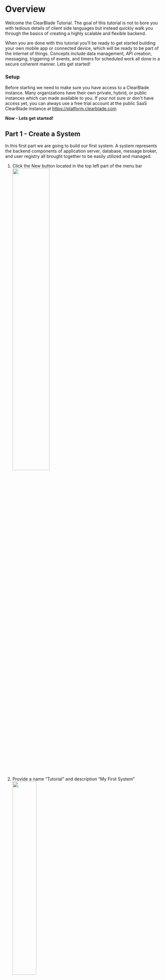 
# Overview  

Welcome the ClearBlade Tutorial.  The goal of this tutorial is not to bore you with tedious details of client side languages but instead quickly walk you through the basics of creating a highly scalable and flexible backend.  

When you are done with this tutorial you’ll be ready to get started building your own mobile app or connected device, which will be ready to be part of the internet of things.  Concepts include data management, API creation, messaging, triggering of events, and timers for scheduled work all done in a secure coherent manner.  Lets get started!

### Setup
Before starting we need to make sure you have access to a ClearBlade instance.  Many organizations have their own private, hybrid, or public instances which can made available to you.  If your not sure or don't have access yet, you can always use a free trial account at the public SaaS ClearBlade instance at https://platform.clearblade.com 

**Now - Lets get started!**

## Part 1 - Create a System  

In this first part we are going to build our first system.  A system represents the backend components of application server, database, message broker, and user registry all brought together to be easily utilized and managed.

1. Click the New button located in the top left part of the menu bar  
   <img src="images/firstpage.png" width="50%"></img>

2. Provide a name “Tutorial” and description “My First System”  
   <img src="images/systemname.png" width="40%"></img>

3. Click __Create__  
4. View your system settings by clicking the wrench icon located in the top right of your new system.  
   <img src="images/rightgearicon.png" width="40%"></img>  
5. Capture your systemKey and systemSecret - we will use those values in our clients  
__NOTE:__ User Session Token TTL - provides you the ability to customize how long the user tokens are operational.  
   <img src="images/systemkey.png" width="40%"></img>  
6. **Before we continue you need to download the iOS tutorial source files from Github https://github.com/ClearBlade/Tutorial-iOS** <img src="images/github.png" width="2%"></img>            
  1. Clone the repository with the command <code>git clone https://github.com/ClearBlade/Tutorial-iOS.git</code>
  2. Open the __iOS Tutorial__ xcode project (located within the cloned repository) in xcode
  3. Edit the file ViewController.m  and **save**
  <pre>NSString *SystemKey = @"YOURSYSTEMKEY";
NSString *SystemSec = @"YOURSYSTEMSECRET";
NSString *collectionId = @"COLLECTIONID";
NSString *platformURL = @"https://clearblade.YOURDOMAIN.com";
NSString *messagingURL = @"clearblade.YOURDOMAIN.com";
NSString *userEmail = @"test@clearblade.com";
NSString *userPassword = @"clearblade";</pre>
7. Launch the iOS simulator using an iPhone  
8. The final step of Part 1 is to initialize to the ClearBlade Platform anonymously.  Follow the instructions in the iOS Simulator to complete that task  


In some cases this tutorial will show examples of the client in Javascript.  Comparable user interfaces exist in the Android and iOS clients.  
<img src="images/part1success-iOS.png" width="40%"></img>  
Lesson learned -  
- How to create a new system in the ClearBlade platform  
- How to find the basic properties of a system  
- How to log in anonymously so that all activities are tracked  





## Part 2 - Create a user  

The attribute that should be first in the minds of all enterprise platform developers is security.  Before anything meaningful happens with ClearBlade we must start to define the permissions model.  The permissions model in the ClearBlade platform is role-based.    

Although you have already created a developer account to login on the platform each system you create will have its own user registry. 
For Part 2 we will create our first user and then connect to our system as that user.  To get the basic understanding of users  

1. Click the Auth tab Add a new user (email and password)  
   <img src="images/authtab.png" width="40%"></img>  
2. Add a new user by Clicking the **+ User** icon  
   <img src="images/usericon.png" width="10%"></img>  
3. Set the user email to **“test@clearblade.com”**  
4. Set the user password to **“clearblade”**  
   <img src="images/userpass.png" width="40%"></img>  
5. Your user is now created and has been given the role of “Authenticated”.  To learn more about users and roles see the [documentation](../../../1-platform_concepts/Users/) 
6. Go back to your iOS simulator and execute the Part 2 login action  
<img src="images/part2success-iOS.png" width="40%"></img>  

Lessons Learned -   
- How to navigate to users and roles   
- Create new users  
- Demonstrate connection to the ClearBlade Platform  

## Part 3 - Create a collection  

Now its time to create and work with data.  In this part we will define a new custom collection that is similar to a table found in a SQL database.  

1. Navigate to the system data section by clicking on Data from the menubar  
   <img src="images/datatab.png" width="30%"></img>  
2. In the upper left click the +New button to create a new collection  
   <img src="images/newcollectionicon.png" width="5%"></img>  
3. This data for this collection will be stored inside the ClearBlade Platform so select **“Cloud”** and give the new collection a Name of **“Weather”**.  
   <img src="images/cloudcollection.png" width="40%"></img>  
4. Create new columns for the collection by clicking on the +Column button.  
   <img src="images/columnbutton.png" width="30%"></img>  
5. Name the new column **“city”** and set the type to **“String”**  
   <img src="images/citystring.png" width="40%"></img>  
6. Repeat the process to add the following additional columns  
a. state: String  
b. country : String  
c. temperature : int  
d. weather : String  
   <img src="images/collectionrows.png" width="50%"></img>  
7. Add a row of data by clicking on  
   <img src="images/rowicon.png" width="7%"></img>  
8. Insert a row for **Austin, Tx, USA, 102, Sunny**  
9. Insert a row for **New York, Ny, USA, 77, Cloudy**  
10. By default security is turned off for all assets you create in the platform. The next few steps enable your users to access this new data structure via simple REST based calls.  
a. Click the collections settings icon found in the upper right  
<img src="images/wrenchicon.png" width="5%"></img>  
b. Choose the Security tab in settings window.  
<img src="images/securitytab.png" width="15%"></img>  
c. Click +Role icon   
<img src="images/roleicon.png" width="7%"></img>  
d. Type Authenticated to select the role associated with our test user.   
e. Then give the Authenticated role CRUD permissions.  
<img src="images/roles.png" width="40%"></img>  
11. You now have defined, populated and authorized a new data structure.
12. Go back to your iOS simulator and execute the Part 3 Fetch Your Data action.  


**NOTE:** For more information on the client app you can checkout the readme available on the Tutorial GitHub page  
<img src="images/part3success-iOS.png" width="40%"></img>  

Lessons Learned -   
- How to create data structure   
- Applying authorities to those data structures  
- Fetching those data structures in your client application  

## Part 4 - Create a service  

A best practice for building many apps includes creating an application layer of services.  In these services you have the ability to implement your API and build highly scalable business logic.  In this part we will create a simple service in the ClearBlade platform.  

1. Navigate to the system code section by clicking on Code from the menubar  
<img src="images/codetab.png" width="30%"></img>  
2. Click the + New button to open the new service dialog  
<img src="images/newserviceicon.png" width="7%"></img>
3. Enter the name of **“ServicePart4”**  
4. Click **+Add** Parameter to add an input parameter named "city" to the service  
5. Click **Create** to add the new service to your system  
<img src="images/createnewservice.png" width="40%"></img>  
6. In your newly created service add the following lines of code   

~~~javascript  
function ServicePart4(req, resp){
    resp.success("Welcome "+req.userEmail+" from "+req.params.city);
}
~~~  
7. Add data to test with by clicking **“Test Parameters”** located in the bottom right  
<img src="images/testparams.png" width="20%"></img>
8. In the parameters dialog, add “Austin” as your city value. **Note:** These values can be of different types.  In this case it’s important to include the quotes around your string value.  
<img src="images/params.png" width="40%"></img>  
9. Click **“Close”** when finished  
10. To test your code click the button labeled **“Save and Test”**  
 <img src="images/saveandtest.png" width="10%"></img>  
11. The response should now be presented to you.  <br><img src="images/success.png" width="40%"></img> <br>
The code you added performed a basic Hello world operation. There were several objects used that allowed for this interaction    
a. **req** - The request object contains a number of helpful attributes.  Including information about the user, parameters passed to the user and core system attributes  
b. **resp** - The response object is how services are exited.  Calling resp.success send back the payload to your calling endpoint  
12. As services get complex, it’s helpful to view logs of your service execution.  Turn on logging in your service by   
  *  Clicking the wrench icon  
  <img src="images/wrenchicon.png" width="7%"></img>  
  *  Select Logging enabled to YES.  
  <img src="images/logging.png" width="20%"></img>
  *  Click the Requires tab and add the log library
<br><img src="images/tutorialLogRequires.png" width="40%"></img>
  *  Choose Apply 
  *  Now add the following logic to your service to write the request object to the log

  ~~~javascript  
function ServicePart4(req, resp){
    log("Our request object is: "+JSON.stringify(req));
    resp.success("Welcome "+req.userEmail+" from "+req.params.city);
}
~~~  
13. View your service logs by completing the following steps:  
a. Once again call the “Save and Test” operation  
b. Close the “Success” dialog   
c. Click the history icon in the top right  
<img src="images/nothing.png" width="5%"></img>  
d. Choose the appropriate service execution run from the dropdown  
e. The results of the log statement we wrote should now be visible.  In this case we have printed the req object for inspection.  Review the results  
<img src="images/logs.png" width="40%"></img>  
14. The last step is now to make this service available for your end users. Update permissions for the service to execute for authenticated users  
a. Click the service settings icon found in the upper right  
 <img src="images/wrenchicon.png" width="5%"></img>   
b. Choose the Security tab in settings window.  
c. Click +Role icon  
<img src="images/roleicon.png" width="5%"></img>    
d. Type Authenticated to select the role associated with our test user.    
e. Then give the Authenticated role Execute permissions.  
<img src="images/authenticated.png" width="40%"></img>  
15. Now you’re ready to test in your client app.  Go and complete Part 4 validation   
<img src="images/part4success-iOS.png" width="40%"></img>  

Lessons Learned -   
- How to create a new service    
- How to pass and return data from a new service endpoint  
- How to debug the service via logging  
- How to securely expose the service to outside users  



## Part 5 - Create business logic  

Services can provide much more than just helloworld capability.  They have the power to implement your complete API.  In this next module we will do some basic data access and implement some simple business rules.  

1. Using the steps from part 4 - Create a new service, named **‘ServicePart5’** and add parameters city, state, and country.  
2. Copy and insert the following code into the newly created service    
~~~javascript
function ServicePart5(req, resp){
    
    var city = req.params.city;
    var state = req.params.state;
    var country = req.params.country;
    
    ClearBlade.init({request:req});
    
    var updateCollection = function() {
        var collection = ClearBlade.Collection({collectionName:"Weather"});
        var newRow = {
            city: city,
            state: state,
            country: country,
            temperature: 70,
            weather: 'Sunny'
        };
        var callback = function(err, data) {
            if (err) {
                resp.error(data);
            } else {
                resp.success("{temperature: 70, weather: Sunny}");
            }
        };
        collection.create(newRow, callback);
    };
    
     var callback = function(err, data){
        if (err) {
            resp.error(data);
        }
        else {
            if (data.DATA.length === 0) {
                updateCollection();
            } else {
                resp.success({"temperature": data.DATA[0].temperature, "weather" : data.DATA[0].weather});
            }
        }
    };
    
    var q = ClearBlade.Query({collectionName:"Weather"} );
    
    q.equalTo("city", city);
    q.equalTo("state", state);
    q.equalTo("country", country);
    
    q.fetch( callback);
}
~~~  
* **NOTE:** This code represents some typical business logic.  This logic includes the following tasks  
  a. Take data from request parameters and store them locally    
  b. Create a __Query__ object to go and search for existing data in the collection that matched the information passed over parameters  
  c. Update logic to add the new city if it didn’t exist in the collection.  

~~~javascript
...
    var updateCollection = function() {
        var q = ClearBlade.Query({collectionName:"Weather"} );
    
        q.equalTo("city", city);
        q.equalTo("state", state);
        q.equalTo("country", country);
        var updateRow = {
            city: city,
            state: state,
            country: country,
            temperature: 70,
            weather: 'Sunny'
        };
        var callback = function(err, data) {
            if (err) {
                resp.error(data);
            } else {
                resp.success(JSON.stringify(updateRow));
            }
        };
        query.update(updateRow, callback);
    };
...

~~~


4. Before this service can run you must add the __ClearBlade__ library to your new services require list   
a. First click on your services settings icon  
<img src="images/wrenchicon.png" width="5%"></img>   
b. Choose the Requires tab  
c. In the add input field type **“clearblade”** and press enter  
<img src="images/requires.png" width="40%"></img>  
d. Before leaving the settings dialog Click the “Security” tab  
e. Add the “Authenticated” role and ensure it can execute the service  
<img src="images/authenticated.png" width="40%"></img>  
5. Now you’re ready to test in your client app.  Go and complete Part 5 validation in the iOS Simulator.   
<img src="images/part5success-iOS.png" width="40%"></img> 

Lessons Learned -   
- How to connect to collections in a service   
- Basic javascript syntax  
- Leveraging the built-in ClearBlade library    


## Part 6 - Create a Library  

Developers always need to make reusable logic that can be leveraged across their applications.  In step 5 you used the built in library called ClearBlade.  You may also create new libraries that are available to all services in your system.  

1. Ensure you are on the code tab by clicking on the menu bar  
<img src="images/codetab.png" width="30%"></img>  
2. Click the + New button to open the new service dialog  
<img src="images/newserviceicon.png" width="10%"></img>  
3. Name your library **“updateCityLibrary”**   
4. Change the Type of service to **“Library”** using the dropdown  
<img src="images/libdrop.png" width="40%"></img>  
5. Click **“Create”**  
6. In the newly created library copy and paste the following code in the new library and confirm the collectionName is the same as the collection you created earlier:  

~~~javascript
var getWeather = function(city, callback){
    var requestObject = ClearBlade.http().Request();
    var options = {
        uri: "http://api.openweathermap.org/data/2.5/weather?q="+city+"&units=imperial&APPID=4b7403db83c14490daa37a57b722743f",
        strictSSL: false,
        headers: {
            'Accept': 'application/json'
        }
    };
    requestObject.get(options, function(err, response) {
        callback(err, JSON.parse(response));
    }); 
};


var saveWeather = function(item_id, temp, description, callback){
    
    var cityWeather = {"temperature":temp,"weather":description};
    var q = ClearBlade.Query({collectionName:'Weather'});
    q.equalTo('item_id', item_id);
    var callCallback = function (err, data) {
        callback(err, data);
    };
    q.update(cityWeather, callCallback);
};
~~~
This code contains two new functions  
 - getWeather - which looks up the weather for a city using a third party http library  
 - saveWeather - saves the results of the weather lookup to the collection  
7. Open the settings for the updateCityLibrary by clicking the wrench icon  
<img src="images/wrenchicon.png" width="5%"></img>  
8. On the Requires tab add the **‘http’** library and Apply  
<img src="images/httplib.png" width="40%"></img>  
9. Continue by creating a new service to test your library. Click the **'+New{}'** button  
<img src="images/newserviceicon.png" width="7%"></img>   
10. Name the service **“ServicePart6”**  
11. Create a new service, ‘ServicePart6’ and copy and paste the following code into your new service.  This code will build off of the service defined in part 5 but now also includes calls to your custom library.    

~~~javascript
function ServicePart6(req, resp){
    
    var city = req.params.city;
    var state = req.params.state;
    var country = req.params.country;
    
    var setWeather = function(item_id, city) {
        var temp= 30;
        var description="unset"
        var saveWeatherCallback = function(err, data) {
            
            if (err) {
                resp.error(data);
            } else {
                resp.success(city+" weather is "+description+" and "+temp+" °F");
            }
        };
        var getWeatherCallback = function(err, data) {
            temp = data.main.temp;
            description = data.weather[0].description;
            saveWeather(item_id, temp, description, saveWeatherCallback)
        };
        getWeather(city, getWeatherCallback);
    };
   
    
    var updateCollection = function() {
        var collection = ClearBlade.Collection({collectionName:"Weather"});
        var newRow = {
            city: city,
            state: state,
            country: country,
            temperature: 70,
            weather: 'Sunny'
        };
        var callback = function(err, data) {
            if (err) {
                resp.error(data);
            } else {
                setWeather(data.DATA[0].item_id, data.DATA[0].city);
            }
        };
        collection.create(newRow, callback);
    };
    
     var cityCallback = function(err, data){
        if (err) {
            resp.error(data);
        }
        else {
            if (data.DATA.length === 0) {
                updateCollection();
            } else {
                setWeather(data.DATA[0].item_id, data.DATA[0].city);
            }
        }
    };
    
    ClearBlade.init({request:req});

    var q = ClearBlade.Query({collectionName:"Weather"});
    q.equalTo("city", city);
    q.equalTo("state", state);
    q.equalTo("country", country);
    q.fetch(cityCallback);
}
~~~
12. In your new servicePart6 open the settings and be sure to require your new library along with the __ClearBlade__ library and give the service __Authenticated__ user permissions    
<img src="images/updatecitylib.png" width="40%"></img>  
13. You can now complete Part 6 validation in your app   
14. After completing the validation, you can check whether the data has been saved to the collection  

Lessons Learned -   
- How to create libraries  
- Make raw http calls  



## Part 7 - Introduction to messaging  

Many apps want to accomplish more than just getting and showing data but provide a richer experience by having data pushed to them. The data that get sents to these apps can come from a variety of places - like IoT devices.  

To accomplish this richer experience the ClearBlade Platform provides a messaging protocol that can be used on devices or in web browsers.  Part 7 will explore what’s possible with ClearBlade secure scalable messaging.  

1. In your client app navigate to part 7.  
<img src="images/part7start-iOS.png" width="40%"></img>  
2. Click the __Subscribe to "Weather"__ button to have your client began to listen on the topic called “weather”  
3. Below the message box, test sending data across the messaging protocol by entering something in the message box and clicking __Publish to "Weather"__.  

That payload has now been sent securely through the ClearBlade Platform instance and received back by the client you are working with  
<img src="images/part7success-iOS.png" width="40%"></img>  
4. Validate result in app window by ensuring the message appears in your message box.  
5. We can also see the results of the message using the developer console.  Begin by clicking on the Message item on the menu bar.  
<img src="images/messagetab.png" width="30%"></img>  
6. In the lists of topics find and click on “weather”  
<img src="images/part7topics.png" width="40%"></img>  
7. Check the messages published under the weather topic:  
<img src="images/part7messagehistory.png" width="40%"></img>  

Lessons Learned -   
- The availability of messaging for publish subscribe activities  
- Message history is available for all topics within a system  
- Customization of payloads across the message protocol  
- Messaging support for browser and native device experiences  



## Part 8 - Messaging from Service  

To expand on messaging, it’s not always desired that your clients are the ones issuing messages.  Broadcasted information coming from your server can provide tremendous value in keeping all clients notified of changes and in sync.      

In Part 8 we will create a service that sends messages.  You will be able to see the result in the client you already have running.  

1. Ensure you are on the code tab by clicking on the menu bar  
<img src="images/codetab.png" width="30%"></img>  
2. Click the + New button to open the new service dialog  
<img src="images/newserviceicon.png" width="10%"></img>  
3. Name your library **“notifyLib”**  
4. Select the Code type to **Library**
5. Use the standard process for updating the service required libraries to include __clearblade__
6. Copy and paste the following code:  

~~~javascript
var notify = function(message) {
  var messaging = ClearBlade.Messaging({}, function(){});
  messaging.publish("weather", message);
};
~~~
This code will send a basic message over the messaging protocol  on the topic called __weather__  
7. Next create a new service named **ServicePart8** and copy and paste the following code   
~~~javascript
  function ServicePart8(req, resp){
    
    var getWeather = function() {
        
        var queryCallback = function(err, data) {
            
            if (err) {
                resp.error(data);
            } else {
                var message = {part:"part8", "ts": Date(), "value":data.DATA[0].city + " is " + data.DATA[0].temperature + " degrees and " + data.DATA[0].weather};
                notify(JSON.stringify(message));
                resp.success("Done");
            }
        }
        
        var query = ClearBlade.Query({collectionName:"Weather"});
        query.equalTo('city', 'Austin');
        query.fetch(queryCallback);
    };
    
    ClearBlade.init({request:req});
    getWeather();
    
}
~~~
8. In the newly created __ServicePart8__ open the settings and update the requires to include the libraries **clearblade** and **notifyLib**  
<img src="images/part8require.png" width="40%"></img>  
9. This service does its own initialization so that it doesn’t need a caller user token to run calls against the data.  It can be tested directly from the console  
10. Click the button __Save and Test__  
<img src="images/saveandtest.png" width="10%"></img>  
11. Look in your client app and validate the message from Part 8 now appears in your message box.  
<img src="images/part8success-iOS.png" width="40%"></img>  
12. Validate in the console in the message history tab  
<img src="images/part8messagehistory.png" width="40%"></img>  

Lessons Learned -   
- Messaging can be sent via a service  




## Part 9 - Create a Trigger  

Now that you have brought together the basic ideas of building your own API that includes data and live interactions with business logic, you can explore the richness that occurs when these attributes are unified.  ClearBlade Platform triggers allow for you as a developer to identify certain events and automatically trigger an action.    

This capability can be used to keep large numbers of clients in sync when a single data source changes or to invoke asynchronous data analysis.  

1. Begin by creating a new service called **ServicePart9Trigger** and copy and paste the following code:  

~~~javascript
function ServicePart9Trigger(req, resp){
    ClearBlade.init({request:req});
    notify(JSON.stringify({part:"part9", req:JSON.stringify(req)}));
    resp.success("done")
}
~~~  
2. Update the settings of the new service by clicking the wrench icon and require the **notifyLib** and **clearblade** libraries  
<img src="images/part9triggerrequire.png" width="40%"></img>  
3. Before leaving the settings dialog go to the __Triggers__ tab  
4. Using the trigger UI create a new trigger that causes the service to run each time the weather collection has a create event called.  
<img src="images/part9trigger.png" width="40%"></img>  
5. We need the ability to test this new trigger so create another service named **ServicePart9Caller** and copy and paste the following code:  
~~~javascript
function ServicePart9Caller(req, resp){
    var city = "Seattle";
    var state = "WA";
    var country = "USA";
    
    var updateCollection = function(Temp, desc) {
        var collection = ClearBlade.Collection({collectionName:"Weather"});
        var newRow = {
            city: city,
            state: state,
            country: country,
            temperature: parseInt(Temp),
            weather: desc
        };
        var callback = function(err, data) {
            if (err) {
                resp.error(data);
            } else {
                resp.success("done");
            }
        };
        collection.create(newRow, callback);
    };
    
    var getWeatherCallback = function(err, data) {
        var temp = data.main.temp;
        var description = data.weather[0].description;
        updateCollection(temp, description);
    };
    ClearBlade.init({request:req});
    getWeather(city, getWeatherCallback);
}
~~~
6. Using the settings on this new service update the requires to include __updateCityLibrary__ and __clearblade__  
<img src="images/part9callerrequire.png" width="40%"></img>   
7. Now click the __Save and Test__ button to execute  __ServicePart9Caller__ from the console. When this service runs it should create an entry in the __Weather__ collection and consequently trigger your trigger event.  If everything has gone to correctly, you should now see a part 9 entry in your app.  
<img src="images/part9success-iOS.png" width="40%"></img>  
8. Dont forget to verify that your console also tracked the event by using the Messaging tab  
<img src="images/part9messagingtab.png" width="40%"></img>

Lessons Learned -   
- Triggers are applied to services  
- When a trigger is called it passed data into the service describing the event that called it  
- Triggers provide a unifying capability across all activities in your system  


## Part 10 - Create a Timer  

Now that we are reacting to events within the ClearBlade platform it becomes equally important to start scheduling activities.  ClearBlade provides the ability to set __Timers__ on services that can run with both varying frequency and repition.  This capability mirrors what enterprises do today with batch jobs but also looks familiar to users of cloud services that monitor uptime and availability of infrastructure.  

In Part 10 we will create a timer that causes a service to run every 10 seconds 30 times  

1. From the Code tab click the New button to launch the new service dialog  
2. Name the service **ServicePart10**  
3. Copy and insert the following code into the newly created service  
~~~javascript
    function ServicePart10(req, resp){
        ClearBlade.init({request:req});
        var message = {part:"part10", "ts": Date(), "message": "Service executing every 10 seconds"};
        notify(JSON.stringify(message));
        resp.success("done");
    }
~~~   

4. Add __Administrator__ to your test user's roles
<img src="images/part10userroleupdate.png" width="40%"></img>
5. Add the __Administrator__ role to the service security 
6. Leave "Run as" blank 
7. Use the standard process for updating the services required libraries to include **clearblade** and **notifyLib**  
8. Test the service in the console by clicking the __Save and Test__ button  
9. Click on the wrench icon and go to the Timers tab  
<img src="images/wrenchicon.png" width="5%"></img>    
10. Set the timer to run the service every 10 seconds  
<img src="images/timer.png" width="40%"></img>  
11. Click __Apply__
12. In your client you should now see 10 entries showing the execution of the timer.  
<img src="images/part10success-iOS.png" width="40%"></img>  

Lessons Learned -   
- Timers are applied to services  
- When a timer is called it passed data into the service describing the event that called it  
- Timers provide a more traditional unifying capability across the capabilities of your system  




## Part 11 - View Analytics  

With each action you have been completing during this tutorial the ClearBlade platform has been building up a store of events and history. This information makes up vital information that can be fed into analytics tools provided by ClearBlade partners.  These partners can identify usage trends, penetration attempts, and any number of device patterns.  

Most important a REST API exists for access to all of the analytics stored in the ClearBlade Platform.  

Explore the visualization of this data from the analytics tab      
<img src="images/analytics.png" width="40%"></img>  

### What’s Next  

1. Create a [Portal](../../../5-portal/portal_getting_started) and begin to visualize the data within your ClearBlade Platform instance
2. Familiarize yourself with the raw APIs at the swagger  
 [Swagger/Analytics](../../../static/restapi/index.html#!/analytics) 
3. Familiarize yourself with samples - tank, chats  
4. Learn about the integrations available - Sockets, Files  
5. Review the CLI and development best practices  
6. Practice using the system integration patterns for IoT, social networks, SalesForce, AS400 and others found on [github](https://github.com/ClearBlade/ClearBlade-Patterns)  
7. Communicate on the forums 
